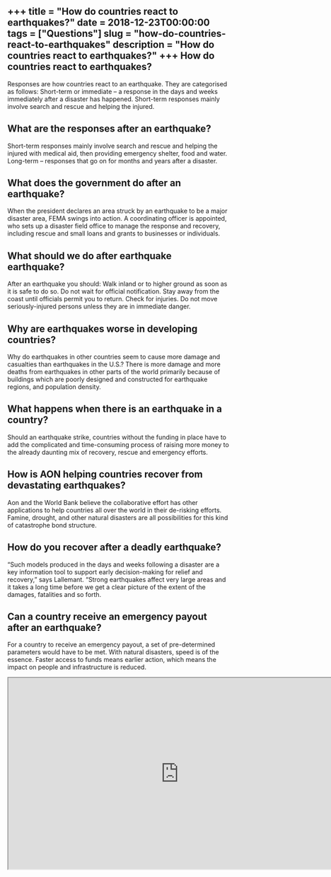 +++
title = "How do countries react to earthquakes?"
date = 2018-12-23T00:00:00
tags = ["Questions"]
slug = "how-do-countries-react-to-earthquakes"
description = "How do countries react to earthquakes?"
+++
How do countries react to earthquakes?
--------------------------------------

Responses are how countries react to an earthquake. They are categorised as follows: Short-term or immediate – a response in the days and weeks immediately after a disaster has happened. Short-term responses mainly involve search and rescue and helping the injured.

What are the responses after an earthquake?
-------------------------------------------

Short-term responses mainly involve search and rescue and helping the injured with medical aid, then providing emergency shelter, food and water. Long-term – responses that go on for months and years after a disaster.

What does the government do after an earthquake?
------------------------------------------------

When the president declares an area struck by an earthquake to be a major disaster area, FEMA swings into action. A coordinating officer is appointed, who sets up a disaster field office to manage the response and recovery, including rescue and small loans and grants to businesses or individuals.

What should we do after earthquake earthquake?
----------------------------------------------

After an earthquake you should: Walk inland or to higher ground as soon as it is safe to do so. Do not wait for official notification. Stay away from the coast until officials permit you to return. Check for injuries. Do not move seriously-injured persons unless they are in immediate danger.

Why are earthquakes worse in developing countries?
--------------------------------------------------

Why do earthquakes in other countries seem to cause more damage and casualties than earthquakes in the U.S.? There is more damage and more deaths from earthquakes in other parts of the world primarily because of buildings which are poorly designed and constructed for earthquake regions, and population density.

What happens when there is an earthquake in a country?
------------------------------------------------------

Should an earthquake strike, countries without the funding in place have to add the complicated and time-consuming process of raising more money to the already daunting mix of recovery, rescue and emergency efforts.

How is AON helping countries recover from devastating earthquakes?
------------------------------------------------------------------

Aon and the World Bank believe the collaborative effort has other applications to help countries all over the world in their de-risking efforts. Famine, drought, and other natural disasters are all possibilities for this kind of catastrophe bond structure.

How do you recover after a deadly earthquake?
---------------------------------------------

“Such models produced in the days and weeks following a disaster are a key information tool to support early decision-making for relief and recovery,” says Lallemant. “Strong earthquakes affect very large areas and it takes a long time before we get a clear picture of the extent of the damages, fatalities and so forth.

Can a country receive an emergency payout after an earthquake?
--------------------------------------------------------------

For a country to receive an emergency payout, a set of pre-determined parameters would have to be met. With natural disasters, speed is of the essence. Faster access to funds means earlier action, which means the impact on people and infrastructure is reduced.

<iframe allow="accelerometer; autoplay; clipboard-write; encrypted-media; gyroscope; picture-in-picture" allowfullscreen="" class="__youtube_prefs__  epyt-is-override  no-lazyload" data-no-lazy="1" data-origheight="433" data-origwidth="770" data-skipgform_ajax_framebjll="" height="433" id="_ytid_30498" loading="lazy" src="https://www.youtube.com/embed/tLS9IK693KI?enablejsapi=1&autoplay=0&cc_load_policy=0&cc_lang_pref=&iv_load_policy=1&loop=0&modestbranding=0&rel=1&fs=1&playsinline=0&autohide=2&theme=dark&color=red&controls=1&" title="YouTube player" width="770"></iframe>